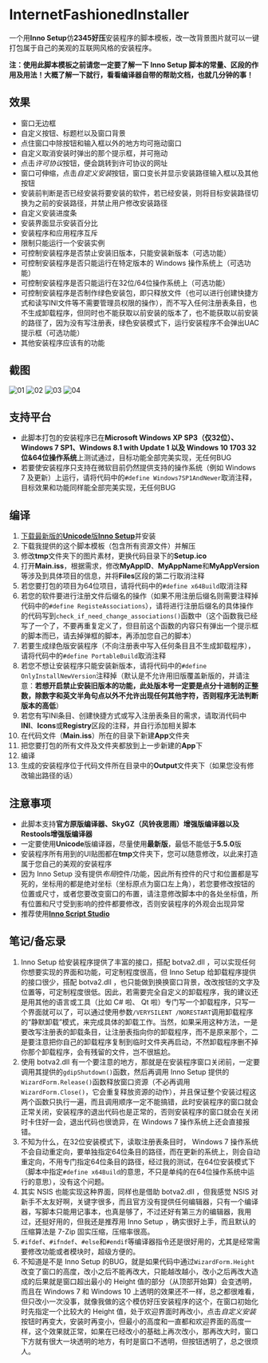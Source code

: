 # InternetFashionedInstaller

一个用**Inno Setup**仿**2345好压**安装程序的脚本模板，改一改背景图片就可以一键打包属于自己的美观的互联网风格的安装程序。

**注：使用此脚本模板之前请您一定要了解一下 Inno Setup 脚本的常量、区段的作用及用法！大概了解一下就行，看看编译器自带的帮助文档，也就几分钟的事！**

## 效果
* 窗口无边框
* 自定义按钮、标题栏以及窗口背景
* 点住窗口中除按钮和输入框以外的地方均可拖动窗口
* 自定义取消安装时弹出的那个提示框，并可拖动
* 点击*许可协议*按钮，便会跳转到许可协议的网址
* 窗口可伸缩，点击*自定义安装*按钮，窗口变长并显示安装路径输入框以及其他按钮
* 安装前判断是否已经安装将要安装的软件，若已经安装，则将目标安装路径切换为之前的安装路径，并禁止用户修改安装路径
* 自定义安装进度条
* 安装界面显示安装百分比
* 安装程序和应用程序互斥
* 限制只能运行一个安装实例
* 可控制安装程序是否禁止安装旧版本，只能安装新版本（可选功能）
* 可控制安装程序是否只能运行在特定版本的 Windows 操作系统上（可选功能）
* 可控制安装程序是否只能运行在32位/64位操作系统上（可选功能）
* 可控制安装程序是否制作绿色安装包，即只释放文件（也可以进行创建快捷方式和读写INI文件等不需要管理员权限的操作），而不写入任何注册表条目，也不生成卸载程序，但同时也不能获取以前安装的版本了，也不能获取以前安装的路径了，因为没有写注册表，绿色安装模式下，运行安装程序不会弹出UAC提示框（可选功能）
* 其他安装程序应该有的功能

## 截图
![01](/Snapshot/01.PNG)
![02](/Snapshot/02.PNG)
![03](/Snapshot/03.PNG)
![04](/Snapshot/04.PNG)

## 支持平台
* 此脚本打包的安装程序已在**Microsoft Windows XP SP3（仅32位）、Windows 7 SP1、Windows 8.1 with Update 1 以及 Windows 10 1703 32位&64位操作系统**上测试通过，目标功能全部完美实现，无任何BUG
* 若要使安装程序只支持在微软目前仍然提供支持的操作系统（例如 Windows 7 及更新）上运行，请将代码中的`#define Windows7SP1AndNewer`取消注释，目标效果和功能同样能全部完美实现，无任何BUG

## 编译
1. [下载最新版的**Unicode**版**Inno Setup**](http://jrsoftware.org/isdl.php)并安装
2. 下载我提供的这个脚本模板（包含所有资源文件）并解压
3. 修改**tmp**文件夹下的图片素材，更换代码目录下的**Setup.ico**
4. 打开**Main.iss**，根据需求，修改**MyAppID**、**MyAppName**和**MyAppVersion**等涉及到具体项目的信息，并将**Files**区段的第二行取消注释
5. 若您要打包的项目为64位项目，请将代码中的`#define x64Build`取消注释
6. 若您的软件要进行注册文件后缀名的操作（如果不用注册后缀名则需要注释掉代码中的`#define RegisteAssociations`），请将进行注册后缀名的具体操作的代码写到`check_if_need_change_associations()`函数中（这个函数我已经写了一个了，不要再重复定义了，但目前这个函数的内容只有弹出一个提示框的脚本而已，请去掉弹框的脚本，再添加您自己的脚本）
7. 若要生成绿色版安装程序（不向注册表中写入任何条目且不生成卸载程序），请将代码中的`#define PortableBuild`取消注释
8. 若您不想让安装程序只能安装新版本，请将代码中的`#define OnlyInstallNewVersion`注释掉（默认是不允许用旧版覆盖新版的，并请注意：**若想开启禁止安装旧版本的功能，此处版本号一定要是点分十进制的正整数，除数字和英文半角句点以外不允许出现任何其他字符，否则程序无法判断版本的高低**）
9. 若您有写INI条目、创建快捷方式或写入注册表条目的需求，请取消代码中**INI**、**Icons**或**Registry**区段的注释，并自行添加相关脚本
10. 在代码文件（**Main.iss**）所在的目录下新建**App**文件夹
11. 把您要打包的所有文件及文件夹都放到上一步新建的**App**下
12. 编译
13. 生成的安装程序位于代码文件所在目录中的**Output**文件夹下（如果您没有修改输出路径的话）

## 注意事项
* 此脚本支持**官方原版编译器、SkyGZ（风铃夜思雨）增强版编译器以及Restools增强版编译器**
* 一定要使用**Unicode**版编译器，尽量使用**最新版**，最低不能低于**5.5.0**版
* 安装程序所有用到的UI贴图都在**tmp**文件夹下，您可以随意修改，以此来打造属于您自己的美观的安装程序
* 因为 Inno Setup 没有提供*布局*控件/功能，因此所有控件的尺寸和位置都是写死的，坐标用的都是绝对坐标（坐标原点为窗口左上角），若您要修改按钮的位置或尺寸，或者您要改变窗口的布置，请注意修改脚本中的各处坐标值，所有位置和尺寸受到影响的控件都要修改，否则安装程序的外观会出现异常
* 推荐使用[**Inno Script Studio**](https://www.kymoto.org/products/inno-script-studio/downloads)

## 笔记/备忘录
1. Inno Setup 给安装程序提供了丰富的接口，搭配 botva2.dll ，可以实现任何你想要实现的界面和功能，可定制程度很高，但 Inno Setup 给卸载程序提供的接口很少，搭配 botva2.dll ，也只能做到换换窗口背景，改改按钮的文字及位置等，可定制程度很低。因此，若需要完全自定义的卸载程序，我的建议还是用其他的语言或工具（比如 C# 啦、 Qt 啦）专门写一个卸载程序，只写一个界面就可以了，可以通过使用参数`/VERYSILENT /NORESTART`调用卸载程序的“静默卸载”模式，来完成具体的卸载工作。当然，如果采用这种方法，一是要改写注册表的卸载条目，让注册表指向你的卸载程序，而不是原来那个，二是要注意把你自己的卸载程序复制到临时文件夹再启动，不然卸载程序删不掉你那个卸载程序，会有残留的文件，岂不很尴尬。
2. 使用 botva2.dll 有一个要注意的地方，那就是在安装程序窗口关闭前，一定要调用其提供的`gdipShutdown()`函数，然后再调用 Inno Setup 提供的`WizardForm.Release()`函数释放窗口资源（不必再调用`WizardForm.Close()`，它会重复释放资源的动作），并且保证整个安装过程这两个函数只执行一遍，而且调用顺序一定不能搞错，此时安装程序的窗口就会正常关闭，安装程序的退出代码也是正常的，否则安装程序的窗口就会在关闭时卡住好一会，退出代码也很诡异，在 Windows 7 操作系统上还会直接报错。
3. 不知为什么，在32位安装模式下，读取注册表条目时， Windows 7 操作系统不会自动重定向，要单独指定64位条目的路径，而在更新的系统上，则会自动重定向，不用专门指定64位条目的路径，经过我的测试，在64位安装模式下（脚本中指定`#define x64Build`的意思，不只是单纯的在64位操作系统中运行的意思），没有这个问题。
4. 其实 NSIS 也能实现这种界面，同样也是借助 botva2.dll ，但我感觉 NSIS 对新手不太友好啊，关键字很多，而且官方没有提供任何编辑器，只有一个编译器，写脚本只能用记事本，也真是够了，不过还好有第三方的编辑器，我用过，还挺好用的，但我还是推荐用 Inno Setup ，确实很好上手，而且默认的压缩算法是 7-Zip 固实压缩，压缩率很高。
5. `#ifdef`、`#ifndef`、`#else`和`#endif`等编译器指令还是很好用的，尤其是经常需要修改功能或者模块时，超级方便的。
6. 不知道是不是 Inno Setup 的BUG，就是如果代码中通过`WizardForm.Height`改变了窗口的高度，改小之后不能再改大，只能越改越小，改小之后再改大造成的后果就是窗口超出最小的 Height 值的部分（从顶部开始算）会变透明，而且在 Windows 7 和 Windows 10 上透明的效果还不一样，总之都很难看，但只改小一次没事，就像我做的这个模仿好压安装程序的这个，在窗口初始化时先指定一个比较大的 Height 值，处于欢迎界面时再改小，点击*自定义安装*按钮时再变大，安装时再变小，但最小的高度和一直都和欢迎界面的高度一样，这个效果就正常，如果在已经改小的基础上再次改小，那再改大时，窗口下方就有很大一块透明的地方，有时是窗口不透明，但按钮透明了，总之很烦人。
